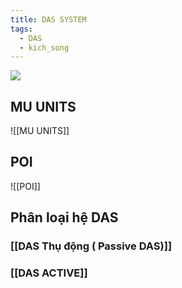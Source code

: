 ```yaml
---
title: DAS SYSTEM
tags:
  - DAS
  - kich_song
---
```


![](https://res.cloudinary.com/dcqf82eor/image/upload/f_auto/v1750301134/kysudienvn/nvvotumi63a3dgx2oeby.png)
## MU UNITS
![[MU UNITS]]

## POI

![[POI]]

## Phân loại hệ DAS

### [[DAS Thụ động ( Passive DAS)]]

### [[DAS  ACTIVE]]